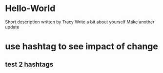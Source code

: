 # Hello-World
Short description written by Tracy 
Write a bit about yourself
Make another update
# use hashtag to see impact of change
## test 2 hashtags
